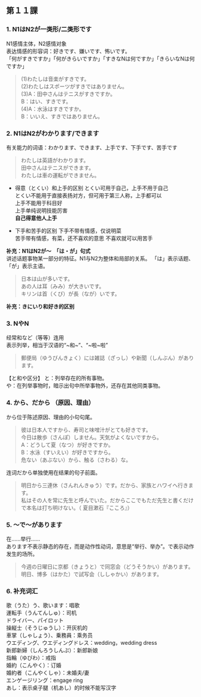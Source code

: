 ## 第１１課

### 1. N1はN2が一类形/二类形です
N1感情主体，N2感情对象   
表达情感的形容词：好きです、嫌いです、怖いです。   
「何がすきですか」「何がきらいですか」「すきなNは何ですか」「きらいなNは何ですか」   

>(1)わたしは音楽がすきです。    
(2)わたしはスポーツがすきではありません。   
(3)A：田中さんはテニスがすきですか。   
B：はい、すきです。    
(4)A：水泳はすきですか。   
B：いいえ、すきではありません。   

### 2. N1はN2がわかります/できます
有关能力的词语：わかります、できます、上手です、下手です、苦手です   
>わたしは英語がわかります。   
田中さんはテニスができます。    
わたしは車の運転ができません。    

- 得意（とくい）和上手的区别
とくい可用于自己，上手不用于自己   
とくい不能用于直接表扬对方，但可用于第三人称，上手都可以   
上手不能用于科目好   
上手单纯说明技能厉害   
**自己得意他人上手**   

- 下手和苦手的区别
下手不带有情感，仅说明菜   
苦手带有情感，有菜，还不喜欢的意思
不喜欢就可以用苦手


**补充：N1はN2が〜　「は・が」句式**   
讲述话题事物某一部分的特征。N1与N2为整体和局部的关系。 「は」表示话题、 「が」表示主语。   
>日本は山が多いです。   
あの人は耳（みみ）が大きいです。   
キリンは首（くび）が長（なが）いです。   

**补充：きにいり和好き的区别**

### 3. NやN
经常和など（等等）连用   
表示列举，相当于汉语的“~和~”、“~啦~啦”   
>郵便局（ゆうびんきょく）には雑誌（ざっし）や新聞（しんぶん）があります。   

【と和や区分】
と：列举存在的所有事物。   
や：在列举事物时，暗示出句中所举事物外，还存在其他同类事物。   

### 4. から、だから （原因、理由）
から位于陈述原因、理由的小句句尾。   
>彼は日本人ですから、寿司と味噌汁がとても好きです。   
今日は散歩（さんぽ）しません。天気がよくないですから。   
A：どうして夏（なつ）が好きですか。   
B：水泳（すいえい）が好きですから。   
危ない（あぶない）から、触る（さわる）な。 

连词だから单独使用在结果的句子前面。   
>明日から三連休（さんれんきゅう）です。だから、家族とハワイへ行きます。   
私はその人を常に先生と呼んでいた。だからここでもただ先生と書くだけで本名は打ち明けない。（ 夏目漱石『こころ』）   

### 5. 〜で〜があります
在……举行……   
あります不表示静态的存在，而是动作性动词，意思是“举行、举办”。で表示动作发生的场所。   
>今週の日曜日に京都（きょうと）で同窓会（どうそうかい）があります。   
明日、博多（はかた）で試写会（ししゃかい）があります。   

### 6. 补充词汇
歌（うた）う、歌います：唱歌   
運転手（うんてんしゅ）：司机   
ドライバー、パイロット   
操縦士（そうじゅうし）：开灰机的   
車掌（しゃしょう）、乗務員：乘务员   
ウエディング、ウエディングドレス：wedding，wedding dress   
新郎新婦（しんろうしんぷ）：新郎新娘   
指輪（ゆびわ）：戒指   
婚約（こんやく）：订婚   
婚約者（こんやくしゃ）：未婚夫/妻   
エンゲージリング：engage ring   
あし：表示桌子腿（机あし）的时候不能写汉字   

